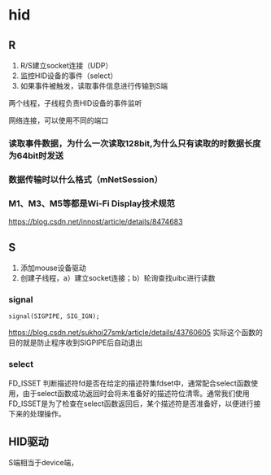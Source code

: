 # hid


## R

1. R/S建立socket连接（UDP）
2. 监控HID设备的事件（select）
3. 如果事件被触发，读取事件信息进行传输到S端

两个线程，子线程负责HID设备的事件监听

网络连接，可以使用不同的端口

### 读取事件数据，为什么一次读取128bit,为什么只有读取的时数据长度为64bit时发送


### 数据传输时以什么格式（mNetSession）


### M1、M3、M5等都是Wi-Fi Display技术规范
https://blog.csdn.net/innost/article/details/8474683


## S    

1. 添加mouse设备驱动
2. 创建子线程，a）建立socket连接；b）轮询查找uibc进行读数

### signal

```
signal(SIGPIPE, SIG_IGN);
```
https://blog.csdn.net/sukhoi27smk/article/details/43760605
实际这个函数的目的就是防止程序收到SIGPIPE后自动退出   


### select

FD_ISSET
判断描述符fd是否在给定的描述符集fdset中，通常配合select函数使用，由于select函数成功返回时会将未准备好的描述符位清零。通常我们使用FD_ISSET是为了检查在select函数返回后，某个描述符是否准备好，以便进行接下来的处理操作。


## HID驱动


S端相当于device端，

